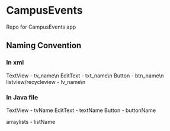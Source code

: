 # CampusEvents
Repo for CampusEvents app


## Naming Convention

### In xml
TextView - tv_name\n
EditText - txt_name\n
Button - btn_name\n
listview/recycleview - lv_name\n


### In Java file

TextView - tvName
EditText - textName
Button - buttonName

arraylists - listName
